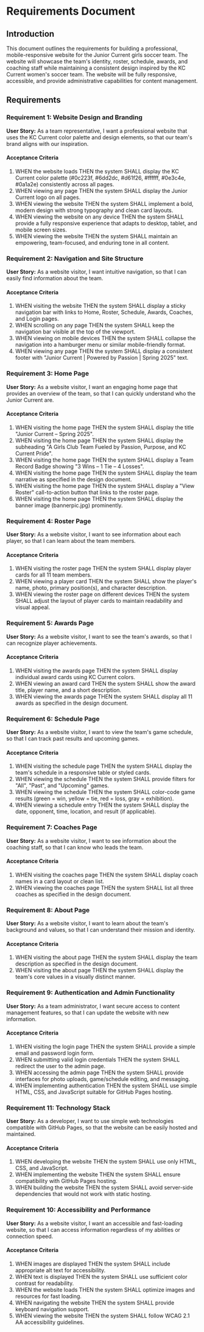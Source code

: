 # Requirements Document

## Introduction

This document outlines the requirements for building a professional, mobile-responsive website for the Junior Current girls soccer team. The website will showcase the team's identity, roster, schedule, awards, and coaching staff while maintaining a consistent design inspired by the KC Current women's soccer team. The website will be fully responsive, accessible, and provide administrative capabilities for content management.

## Requirements

### Requirement 1: Website Design and Branding

**User Story:** As a team representative, I want a professional website that uses the KC Current color palette and design elements, so that our team's brand aligns with our inspiration.

#### Acceptance Criteria

1. WHEN the website loads THEN the system SHALL display the KC Current color palette (#0c223f, #6dd2dc, #d61f26, #ffffff, #0e3c4e, #0a1a2e) consistently across all pages.
2. WHEN viewing any page THEN the system SHALL display the Junior Current logo on all pages.
3. WHEN viewing the website THEN the system SHALL implement a bold, modern design with strong typography and clean card layouts.
4. WHEN viewing the website on any device THEN the system SHALL provide a fully responsive experience that adapts to desktop, tablet, and mobile screen sizes.
5. WHEN viewing the website THEN the system SHALL maintain an empowering, team-focused, and enduring tone in all content.

### Requirement 2: Navigation and Site Structure

**User Story:** As a website visitor, I want intuitive navigation, so that I can easily find information about the team.

#### Acceptance Criteria

1. WHEN visiting the website THEN the system SHALL display a sticky navigation bar with links to Home, Roster, Schedule, Awards, Coaches, and Login pages.
2. WHEN scrolling on any page THEN the system SHALL keep the navigation bar visible at the top of the viewport.
3. WHEN viewing on mobile devices THEN the system SHALL collapse the navigation into a hamburger menu or similar mobile-friendly format.
4. WHEN viewing any page THEN the system SHALL display a consistent footer with "Junior Current | Powered by Passion | Spring 2025" text.

### Requirement 3: Home Page

**User Story:** As a website visitor, I want an engaging home page that provides an overview of the team, so that I can quickly understand who the Junior Current are.

#### Acceptance Criteria

1. WHEN visiting the home page THEN the system SHALL display the title "Junior Current – Spring 2025".
2. WHEN visiting the home page THEN the system SHALL display the subheading "A Girls Club Team Fueled by Passion, Purpose, and KC Current Pride".
3. WHEN visiting the home page THEN the system SHALL display a Team Record Badge showing "3 Wins – 1 Tie – 4 Losses".
4. WHEN visiting the home page THEN the system SHALL display the team narrative as specified in the design document.
5. WHEN visiting the home page THEN the system SHALL display a "View Roster" call-to-action button that links to the roster page.
6. WHEN visiting the home page THEN the system SHALL display the banner image (bannerpic.jpg) prominently.

### Requirement 4: Roster Page

**User Story:** As a website visitor, I want to see information about each player, so that I can learn about the team members.

#### Acceptance Criteria

1. WHEN visiting the roster page THEN the system SHALL display player cards for all 11 team members.
2. WHEN viewing a player card THEN the system SHALL show the player's name, photo, primary position(s), and character description.
3. WHEN viewing the roster page on different devices THEN the system SHALL adjust the layout of player cards to maintain readability and visual appeal.

### Requirement 5: Awards Page

**User Story:** As a website visitor, I want to see the team's awards, so that I can recognize player achievements.

#### Acceptance Criteria

1. WHEN visiting the awards page THEN the system SHALL display individual award cards using KC Current colors.
2. WHEN viewing an award card THEN the system SHALL show the award title, player name, and a short description.
3. WHEN viewing the awards page THEN the system SHALL display all 11 awards as specified in the design document.

### Requirement 6: Schedule Page

**User Story:** As a website visitor, I want to view the team's game schedule, so that I can track past results and upcoming games.

#### Acceptance Criteria

1. WHEN visiting the schedule page THEN the system SHALL display the team's schedule in a responsive table or styled cards.
2. WHEN viewing the schedule THEN the system SHALL provide filters for "All", "Past", and "Upcoming" games.
3. WHEN viewing the schedule THEN the system SHALL color-code game results (green = win, yellow = tie, red = loss, gray = exhibition).
4. WHEN viewing a schedule entry THEN the system SHALL display the date, opponent, time, location, and result (if applicable).

### Requirement 7: Coaches Page

**User Story:** As a website visitor, I want to see information about the coaching staff, so that I can know who leads the team.

#### Acceptance Criteria

1. WHEN visiting the coaches page THEN the system SHALL display coach names in a card layout or clean list.
2. WHEN viewing the coaches page THEN the system SHALL list all three coaches as specified in the design document.

### Requirement 8: About Page

**User Story:** As a website visitor, I want to learn about the team's background and values, so that I can understand their mission and identity.

#### Acceptance Criteria

1. WHEN visiting the about page THEN the system SHALL display the team description as specified in the design document.
2. WHEN visiting the about page THEN the system SHALL display the team's core values in a visually distinct manner.

### Requirement 9: Authentication and Admin Functionality

**User Story:** As a team administrator, I want secure access to content management features, so that I can update the website with new information.

#### Acceptance Criteria

1. WHEN visiting the login page THEN the system SHALL provide a simple email and password login form.
2. WHEN submitting valid login credentials THEN the system SHALL redirect the user to the admin page.
3. WHEN accessing the admin page THEN the system SHALL provide interfaces for photo uploads, game/schedule editing, and messaging.
4. WHEN implementing authentication THEN the system SHALL use simple HTML, CSS, and JavaScript suitable for GitHub Pages hosting.

### Requirement 11: Technology Stack

**User Story:** As a developer, I want to use simple web technologies compatible with GitHub Pages, so that the website can be easily hosted and maintained.

#### Acceptance Criteria

1. WHEN developing the website THEN the system SHALL use only HTML, CSS, and JavaScript.
2. WHEN implementing the website THEN the system SHALL ensure compatibility with GitHub Pages hosting.
3. WHEN building the website THEN the system SHALL avoid server-side dependencies that would not work with static hosting.

### Requirement 10: Accessibility and Performance

**User Story:** As a website visitor, I want an accessible and fast-loading website, so that I can access information regardless of my abilities or connection speed.

#### Acceptance Criteria

1. WHEN images are displayed THEN the system SHALL include appropriate alt text for accessibility.
2. WHEN text is displayed THEN the system SHALL use sufficient color contrast for readability.
3. WHEN the website loads THEN the system SHALL optimize images and resources for fast loading.
4. WHEN navigating the website THEN the system SHALL provide keyboard navigation support.
5. WHEN viewing the website THEN the system SHALL follow WCAG 2.1 AA accessibility guidelines.